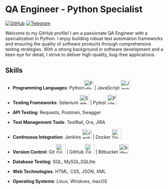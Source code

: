 # QA Engineer - Python Specialist

[![GitHub](https://img.shields.io/badge/GitHub-Follow-green.svg)](https://github.com/vladimirqw1221)
[![Telegram](https://img.shields.io/badge/Telegram-Connect-blue.svg)](https://t.me/valdimirshe)

Welcome to my GitHub profile! I am a passionate QA Engineer with a specialization in Python. I enjoy building robust test automation frameworks and ensuring the quality of software products through comprehensive testing strategies. With a strong background in software development and a keen eye for detail, I strive to deliver high-quality, bug-free applications.

## Skills
- **Programming Languages**: Python<img src="https://cdn.jsdelivr.net/gh/devicons/devicon/icons/python/python-original.svg" alt="Python" width="30" height="30"> | JavaScript
            <img src="https://cdn.jsdelivr.net/gh/devicons/devicon/icons/javascript/javascript-original.svg" alt="JavaScript" width="30" height="30"/>
- **Testing Frameworks**: Selenium
            <img src="https://cdn.jsdelivr.net/gh/devicons/devicon/icons/selenium/selenium-original.svg" alt="Selenium" width="30" height="30" /> | Pytest
            <img src="https://cdn.jsdelivr.net/gh/devicons/devicon/icons/pytest/pytest-original-wordmark.svg" alt="Pytest" width="30" height="30"  />
- **API Testing**: Requests, Postman, Swagger
- **Test Management Tools**: TestRail, Ora, JIRA
- **Continuous Integration**: Jenkins
            <img src="https://cdn.jsdelivr.net/gh/devicons/devicon/icons/jenkins/jenkins-original.svg"  alt="Jenkins" width="30" height="30"/> | Docker
            <img src="https://cdn.jsdelivr.net/gh/devicons/devicon/icons/docker/docker-original-wordmark.svg" alt="Docker" width="30" height="30" />
            
- **Version Control**: Git
            <img src="https://cdn.jsdelivr.net/gh/devicons/devicon/icons/git/git-original.svg" alt="Git" width="30" height="30" />
             | GitHub
            <img src="https://cdn.jsdelivr.net/gh/devicons/devicon/icons/github/github-original-wordmark.svg" alt="Github" width="30" height="30" />  | Bitbucket
            <img src="https://cdn.jsdelivr.net/gh/devicons/devicon/icons/bitbucket/bitbucket-original-wordmark.svg" alt="bitbucket" width="30" height="30" />    
- **Database Testing**: SQL, MySQL,SQLlite
- **Web Technologies**: HTML, CSS, JSON, XML
- **Operating Systems**: Linux, Windows, macOS



          
<!--
**vladimirqw1221/vladimirqw1221** is a ✨ _special_ ✨ repository because its `README.md` (this file) appears on your GitHub profile.

Here are some ideas to get you started:

- 🔭 I’m currently working on ...
- 🌱 I’m currently learning ...
- 👯 I’m looking to collaborate on ...
- 🤔 I’m looking for help with ...
- 💬 Ask me about ...
- 📫 How to reach me: ...
- 😄 Pronouns: ...
- ⚡ Fun fact: ...
-->
